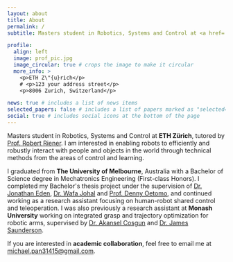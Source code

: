 ```yaml
---
layout: about
title: About
permalink: /
subtitle: Masters student in Robotics, Systems and Control at <a href='#'>ETH Z\"{u}rich</a>.

profile:
  align: left
  image: prof_pic.jpg
  image_circular: true # crops the image to make it circular
  more_info: >
    <p>ETH Z\"{u}rich</p>
    # <p>123 your address street</p>
    <p>8006 Zurich, Switzerland</p>

news: true # includes a list of news items
selected_papers: false # includes a list of papers marked as "selected={true}"
social: true # includes social icons at the bottom of the page
---
```


Masters student in Robotics, Systems and Control at **ETH Zürich**, tutored by [Prof. Robert Riener](https://sms.hest.ethz.ch/the-group/team/robert-riener.html). I am interested in enabling robots to efficiently and robustly interact with people and objects in the world through technical methods from the areas of control and learning. 
<!-- I plan to conduct research across the [Sensory-Motor Systems Lab](https://sms.hest.ethz.ch/) and the [Robotics Systems Lab](https://rsl.ethz.ch/) at ETH as part of my Masters studies. -->

I graduated from **The University of Melbourne**, Australia with a Bachelor of Science degree in Mechatronics Engineering (First-class Honors). I completed my Bachelor's thesis project under the supervision of [Dr. Jonathan Eden](https://findanexpert.unimelb.edu.au/profile/453579-jonathan-eden), [Dr. Wafa Johal](https://findanexpert.unimelb.edu.au/profile/892823-wafa-johal-benkaouar-johal) and [Prof. Denny Oetomo](https://findanexpert.unimelb.edu.au/profile/188333-denny-oetomo), and continued working as a research assistant focusing on human-robot shared control and teleoperation. I was also previously a research assistant at **Monash University** working on integrated grasp and trajectory optimization for robotic arms, supervised by [Dr. Akansel Cosgun](https://www.monash.edu/engineering/akanselcosgun) and [Dr. James Saunderson](https://www.monash.edu/engineering/jamessaunderson). 

If you are interested in **academic collaboration**, feel free to email me at [michael.pan31415@gmail.com](mailto:michael.pan31415@gmail.com).
